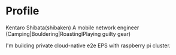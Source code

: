 # Profile
Kentaro Shibata(shibaken)
A mobile network engineer (Camping|Bouldering|RoastinglPlaying guilty gear)

I'm building private cloud-native e2e EPS with raspberry pi cluster.

<!--
**s8-ken/s8-ken** is a ✨ _special_ ✨ repository because its `README.md` (this file) appears on your GitHub profile.

Here are some ideas to get you started:

- 🔭 I’m currently working on ...
- 🌱 I’m currently learning ...
- 👯 I’m looking to collaborate on ...
- 🤔 I’m looking for help with ...
- 💬 Ask me about ...
- 📫 How to reach me: ...
- 😄 Pronouns: ...
- ⚡ Fun fact: ...
-->
